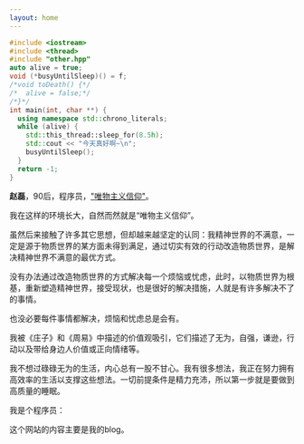 ```yaml
---
layout: home
---
```


```cpp
#include <iostream>
#include <thread>
#include "other.hpp"
auto alive = true;
void (*busyUntilSleep)() = f;
/*void toDeath() {*/
/*  alive = false;*/
/*}*/
int main(int, char **) {
  using namespace std::chrono_literals;
  while (alive) {
    std::this_thread::sleep_for(8.5h);
    std::cout << "今天真好啊~\n";
    busyUntilSleep();
  }
  return -1;
}
```
**赵磊**，90后，程序员，["唯物主义信仰"](http://opinion.people.com.cn/n/2015/1019/c159301-27711780.html)。

我在这样的环境长大，自然而然就是“唯物主义信仰”。

虽然后来接触了许多其它思想，但却越来越坚定的认同：我精神世界的不满意，一定是源于物质世界的某方面未得到满足，通过切实有效的行动改造物质世界，是解决精神世界不满意的最优方式。

没有办法通过改造物质世界的方式解决每一个烦恼或忧虑，此时，以物质世界为根基，重新塑造精神世界，接受现状，也是很好的解决措施，人就是有许多解决不了的事情。

也没必要每件事情都解决，烦恼和忧虑总是会有。

我被《庄子》和《周易》中描述的价值观吸引，它们描述了无为，自强，谦逊，行动以及带给身边人价值或正向情绪等。

我不想过碌碌无为的生活，内心总有一股不甘心。我有很多想法，我正在努力拥有高效率的生活以支撑这些想法。一切前提条件是精力充沛，所以第一步就是要做到高质量的睡眠。

我是个程序员：

<ProfileMe />

这个网站的内容主要是我的blog。

<div id="footer" style="
    bottom: -25px;
    left: 0;
    width: 100%;
    text-align: center;
    font-size: 13px;
    line-height: 22px;
    position: absolute;
    /* background-color: rgba(150, 150, 150, 0.4); */
    /* border-top: 1px dashed rgba(150, 150, 150, 0.4); */
    /* line-height: 30px; */
    cursor: pointer;
    z-index: 100;
  ">
  <span style="position: relative">
    <a href="https://beian.miit.gov.cn/">豫ICP备2023028578号 </a>
  </span>
  |
  <span style="position: relative">
    <a href="https://beian.mps.gov.cn/#/query/webSearch?code=41061102000409">豫公网安备41061102000409号</a>
  </span>
</div>

<style>

#footer {
  background-color: var(--vp-c-bg);

  border-color: var(--vp-input-border-color);
}
</style>




<!-- 
这是成果展示，不是历程。它是要输出<<给别人看的>>，人们更关注结果，而不是过程。
只考虑当前的状态，而不考虑未来的情况，



所以此部分输出的是:

-->
